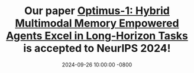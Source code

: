 ---
title: >-
    Our paper 
    <a href="https://arxiv.org/abs/2408.03615" target="_blank">Optimus-1: Hybrid Multimodal Memory Empowered Agents Excel in Long-Horizon Tasks<i class="fas fa-angle-double-right"></i></a> is accepted to <b>NeurIPS 2024</b>!
date: 2024-09-26 10:00:00 -0800
---